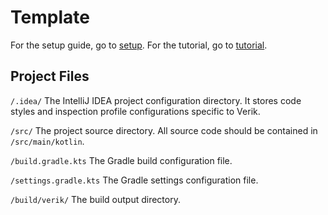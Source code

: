 # Template

For the setup guide, go to [setup](https://verik.io/setup/index.html). For the tutorial, go to
[tutorial](https://verik.io/tutorial/index.html).

## Project Files

`/.idea/`
The IntelliJ IDEA project configuration directory. It stores code styles and inspection profile
configurations specific to Verik.

`/src/`
The project source directory. All source code should be contained in `/src/main/kotlin`.

`/build.gradle.kts`
The Gradle build configuration file.

`/settings.gradle.kts`
The Gradle settings configuration file.

`/build/verik/`
The build output directory.
